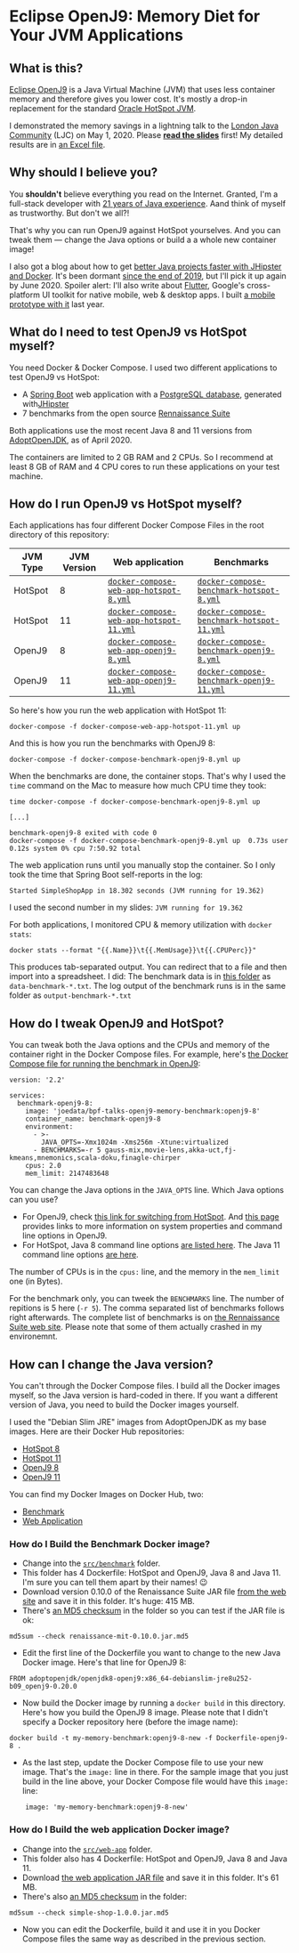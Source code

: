 # Eclipse OpenJ9: Memory Diet for Your JVM Applications

## What is this?

[Eclipse OpenJ9](https://www.eclipse.org/openj9/) is a Java Virtual Machine (JVM) that uses less container memory and therefore gives you lower cost. It's mostly a drop-in replacement for the standard [Oracle HotSpot JVM](https://www.oracle.com/java/technologies/javase-downloads.html).

I demonstrated the memory savings in a lightning talk to the [London Java Community](https://www.meetup.com/Londonjavacommunity/) (LJC) on May 1, 2020. Please **[read the slides](https://github.com/ksilz/bpf-talks-openj9-memory/blob/master/Eclipse%20OpenJ9%20Memory%20Diet%20-%20LJC%20Lightning%20Talk%202020.pdf)** first! My detailed results are in [an Excel file](https://github.com/ksilz/bpf-talks-openj9-memory/blob/master/Detailed%20Results.xlsx).

## Why should I believe you?

You **shouldn't** believe everything you read on the Internet. Granted, I'm a full-stack developer with [21 years of Java experience](https://ksilz.com). Aand think of myself as trustworthy. But don't we all?!

That's why you can run OpenJ9 against HotSpot yourselves. And you can tweak them &mdash; change the Java options or build a a whole new container image!

I also got a blog about how to get [better Java projects faster with JHipster and Docker](https://betterprojectsfaster.com). It's been dormant [since the end of 2019](https://betterprojectsfaster.com/blog/), but I'll pick it up again by June 2020. Spoiler alert: I'll also write about [Flutter](https://flutter.dev), Google's cross-platform UI toolkit for native mobile, web & desktop apps. I built [a mobile prototype with it](https://www.youtube.com/watch?v=dxqA6RhEwdQ&t=1s) last year. 

## What do I need to test OpenJ9 vs HotSpot myself?

You need Docker & Docker Compose. I used two different applications to test OpenJ9 vs HotSpot:

- A [Spring Boot](https://spring.io/projects/spring-boot) web application with a [PostgreSQL database](https://www.postgresql.org), generated with[JHipster](https://www.jhipster.tech)
- 7 benchmarks from the open source [Rennaissance Suite](https://renaissance.dev)

Both applications use the most recent Java 8 and 11 versions from [AdoptOpenJDK](https://adoptopenjdk.net), as of April 2020.

The containers are limited to 2 GB RAM and 2 CPUs. So I recommend at least 8 GB of RAM and 4 CPU cores to run these applications on your test machine.

## How do I run OpenJ9 vs HotSpot myself?

Each applications has four different Docker Compose Files in the root directory of this repository:

JVM Type | JVM Version | Web application | Benchmarks
---------|-------------|-----------------|----------------
HotSpot  | 8 | [`docker-compose-web-app-hotspot-8.yml`](https://github.com/ksilz/bpf-talks-openj9-memory/blob/master/docker-compose-web-app-hotspot-8.yml) | [`docker-compose-benchmark-hotspot-8.yml`](https://github.com/ksilz/bpf-talks-openj9-memory/blob/master/docker-compose-benchmark-hotspot-8.yml)
HotSpot | 11 | [`docker-compose-web-app-hotspot-11.yml`](https://github.com/ksilz/bpf-talks-openj9-memory/blob/master/docker-compose-web-app-hotspot-11.yml) | [`docker-compose-benchmark-hotspot-11.yml`](https://github.com/ksilz/bpf-talks-openj9-memory/blob/master/docker-compose-benchmark-hotspot-11.yml)
OpenJ9 | 8 | [`docker-compose-web-app-openj9-8.yml`](https://github.com/ksilz/bpf-talks-openj9-memory/blob/master/docker-compose-web-app-openj9-8.yml) | [`docker-compose-benchmark-openj9-8.yml`](https://github.com/ksilz/bpf-talks-openj9-memory/blob/master/docker-compose-benchmark-openj9-8.yml)
OpenJ9 | 11 | [`docker-compose-web-app-openj9-11.yml`](https://github.com/ksilz/bpf-talks-openj9-memory/blob/master/docker-compose-web-app-openj9-11.yml) | [`docker-compose-benchmark-openj9-11.yml`](https://github.com/ksilz/bpf-talks-openj9-memory/blob/master/docker-compose-benchmark-openj9-11.yml)

So here's how you run the web application with HotSpot 11:

````
docker-compose -f docker-compose-web-app-hotspot-11.yml up
````

And this is how you run the benchmarks with OpenJ9 8:

````
docker-compose -f docker-compose-benchmark-openj9-8.yml up
````

When the benchmarks are done, the container stops. That's why I used the `time` command on the Mac to measure how much CPU time they took:

````
time docker-compose -f docker-compose-benchmark-openj9-8.yml up

[...]

benchmark-openj9-8 exited with code 0
docker-compose -f docker-compose-benchmark-openj9-8.yml up  0.73s user 0.12s system 0% cpu 7:50.92 total
````

The web application runs until you manually stop the container. So I only took the time that Spring Boot self-reports in the log:

````
Started SimpleShopApp in 18.302 seconds (JVM running for 19.362)
````

I used the second number in my slides: `JVM running for 19.362`

For both applications, I monitored CPU & memory utilization with `docker stats`: 

````
docker stats --format "{{.Name}}\t{{.MemUsage}}\t{{.CPUPerc}}"
````

This produces tab-separated output. You  can redirect that to a file and then import into a spreadsheet. I did: The benchmark data is in [this folder](https://github.com/ksilz/bpf-talks-openj9-memory/tree/master/results/benchmark) as `data-benchmark-*.txt`. The log output of the benchmark runs is in the same folder as `output-benchmark-*.txt`

## How do I tweak OpenJ9 and HotSpot?

You can tweak both the Java options and the CPUs and memory of the container right in the Docker Compose files. For example, here's [the Docker Compose file for running the benchmark in OpenJ9](https://github.com/ksilz/bpf-talks-openj9-memory/blob/master/docker-compose-benchmark-openj9-8.yml):

````
version: '2.2'

services:
  benchmark-openj9-8:
    image: 'joedata/bpf-talks-openj9-memory-benchmark:openj9-8'
    container_name: benchmark-openj9-8
    environment:
      - >-
        JAVA_OPTS=-Xmx1024m -Xms256m -Xtune:virtualized
      - BENCHMARKS=-r 5 gauss-mix,movie-lens,akka-uct,fj-kmeans,mnemonics,scala-doku,finagle-chirper
    cpus: 2.0
    mem_limit: 2147483648
````

You can change the Java options in the `JAVA_OPTS` line. Which Java options can you use?
- For OpenJ9, check [this link for switching from HotSpot](https://www.eclipse.org/openj9/docs/cmdline_migration/). And [this page](https://www.eclipse.org/openj9/docs/cmdline_specifying/) provides links to more information on system properties and command line options in OpenJ9.
- For HotSpot, Java 8 command line options [are listed here](https://docs.oracle.com/javase/8/docs/technotes/tools/unix/java.html). The Java 11 command line options [are here](https://docs.oracle.com/en/java/javase/11/tools/java.html).

The number of CPUs is in the `cpus:` line, and the memory in the `mem_limit` one (in Bytes).

For the benchmark only, you can tweek the `BENCHMARKS` line. The number of repitions is 5 here (`-r 5`). The comma separated list of benchmarks follows right afterwards. The complete list of benchmarks is on [the Rennaissance Suite web site](https://renaissance.dev/docs). Please note that some of them actually crashed in my environemnt.

## How can I change the Java version?

You can't through the Docker Compose files. I build all the Docker images myself, so the Java version is hard-coded in there. If you want a different version of Java, you need to build the Docker images yourself. 

I used the "Debian Slim JRE" images from AdoptOpenJDK as my base images. Here are their Docker Hub repositories:
- [HotSpot 8](https://hub.docker.com/r/adoptopenjdk/openjdk8)
- [HotSpot 11](https://hub.docker.com/r/adoptopenjdk/openjdk11)
- [OpenJ9 8](https://hub.docker.com/r/adoptopenjdk/openjdk8-openj9)
- [OpenJ9 11](https://hub.docker.com/r/adoptopenjdk/openjdk11-openj9)

You can find my Docker Images on Docker Hub, two:
- [Benchmark](https://hub.docker.com/repository/docker/joedata/bpf-talks-openj9-memory-benchmark)
- [Web Application](https://hub.docker.com/repository/docker/joedata/bpf-talks-openj9-memory-web-app)

### How do I Build the Benchmark Docker image?

- Change into the [`src/benchmark`](https://github.com/ksilz/bpf-talks-openj9-memory/tree/master/src/benchmark) folder.
- This folder has 4 Dockerfile: HotSpot and OpenJ9, Java 8 and Java 11. I'm sure you can tell them apart by their names! 😉
- Download version 0.10.0 of the Renaissance Suite JAR file [from the web site](v0.10.0) and save it in this folder. It's huge: 415 MB. 
- There's [an MD5 checksum](https://github.com/ksilz/bpf-talks-openj9-memory/blob/master/src/benchmark/renaissance-mit-0.10.0.jar.md5) in the folder so you can test if the JAR file is ok:
````
md5sum --check renaissance-mit-0.10.0.jar.md5
````
- Edit the first line of the Dockerfile you want to change to the new Java Docker image. Here's that line for OpenJ9 8:
````
FROM adoptopenjdk/openjdk8-openj9:x86_64-debianslim-jre8u252-b09_openj9-0.20.0
````
- Now build the Docker image by running a `docker build` in this directory. Here's how you build the OpenJ9 8 image. Please note that I didn't specify a Docker repository here (before the image name):
````
docker build -t my-memory-benchmark:openj9-8-new -f Dockerfile-openj9-8 .
````
- As the last step, update the Docker Compose file to use your new image. That's the `image:` line in there. For the sample image that you just build in the line above, your Docker Compose file would have this `image:` line:
````
    image: 'my-memory-benchmark:openj9-8-new'
````

### How do I Build the web application Docker image?

- Change into the [`src/web-app`](https://github.com/ksilz/bpf-talks-openj9-memory/tree/master/src/web-app) folder.
- This folder also has 4 Dockerfile: HotSpot and OpenJ9, Java 8 and Java 11.
- Download [the web application JAR file](https://bpfr.blob.core.windows.net/talks/openj9-memory-ljc-2020/simple-shop-1.0.0.jar) and save it in this folder. It's 61 MB. 
- There's also [an MD5 checksum](https://github.com/ksilz/bpf-talks-openj9-memory/blob/master/src/web-app/simple-shop-1.0.0.jar.md5) in the folder:
````
md5sum --check simple-shop-1.0.0.jar.md5
````
- Now you can edit the Dockerfile, build it and use it in you Docker Compose files the same way as described in the previous section. 